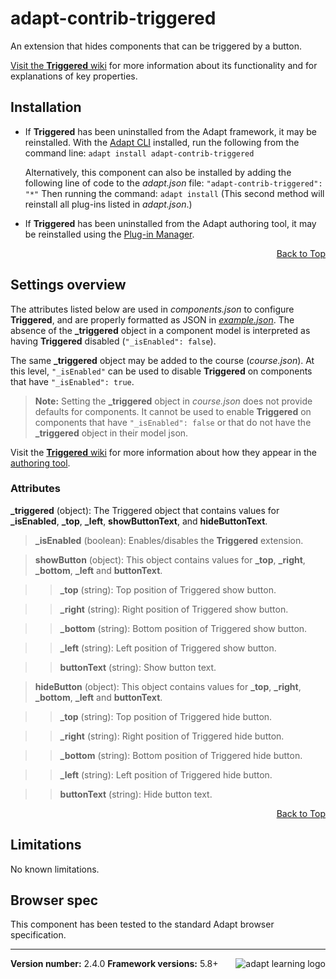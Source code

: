 # adapt-contrib-triggered
An extension that hides components that can be triggered by a button.

[Visit the **Triggered** wiki](https://github.com/adaptlearning/adapt-contrib-triggered/wiki) for more information about its functionality and for explanations of key properties.

## Installation
* If **Triggered** has been uninstalled from the Adapt framework, it may be reinstalled.
With the [Adapt CLI](https://github.com/adaptlearning/adapt-cli) installed, run the following from the command line:
    `adapt install adapt-contrib-triggered`

    Alternatively, this component can also be installed by adding the following line of code to the *adapt.json* file:
    `"adapt-contrib-triggered": "*"`
    Then running the command:
    `adapt install`
    (This second method will reinstall all plug-ins listed in *adapt.json*.)

* If **Triggered** has been uninstalled from the Adapt authoring tool, it may be reinstalled using the [Plug-in Manager](https://github.com/adaptlearning/adapt_authoring/wiki/Plugin-Manager).

<div float align=right><a href="#top">Back to Top</a></div>

## Settings overview

The attributes listed below are used in *components.json* to configure **Triggered**, and are properly formatted as JSON in [*example.json*](https://github.com/adaptlearning/adapt-contrib-triggered/blob/master/example.json). The absence of the **_triggered** object in a component model is interpreted as having **Triggered** disabled (`"_isEnabled": false`).

The same **_triggered** object may be added to the course (*course.json*). At this level, `"_isEnabled"` can be used to disable **Triggered** on components that have `"_isEnabled": true`.
>**Note:** Setting the **_triggered** object in *course.json* does not provide defaults for components. It cannot be used to enable **Triggered** on components that have `"_isEnabled": false` or that do not have the **_triggered** object in their model json.

Visit the [**Triggered** wiki](https://github.com/adaptlearning/adapt-contrib-triggered/wiki) for more information about how they appear in the [authoring tool](https://github.com/adaptlearning/adapt_authoring/wiki).

### Attributes

**_triggered** (object): The Triggered object that contains values for **_isEnabled**, **_top**, **_left**, **showButtonText**, and **hideButtonText**.

>**_isEnabled** (boolean): Enables/disables the **Triggered** extension.

>**showButton** (object): This object contains values for **_top**, **_right**, **_bottom**, **_left** and **buttonText**.

>>**_top** (string): Top position of Triggered show button.

>>**_right** (string): Right position of Triggered show button.

>>**_bottom** (string): Bottom position of Triggered show button.

>>**_left** (string): Left position of Triggered show button.

>>**buttonText** (string): Show button text.

>**hideButton** (object): This object contains values for **_top**, **_right**, **_bottom**, **_left** and **buttonText**.

>>**_top** (string): Top position of Triggered hide button.

>>**_right** (string): Right position of Triggered hide button.

>>**_bottom** (string): Bottom position of Triggered hide button.

>>**_left** (string): Left position of Triggered hide button.

>>**buttonText** (string): Hide button text.

<div float align=right><a href="#top">Back to Top</a></div>

## Limitations

No known limitations.

## Browser spec

This component has been tested to the standard Adapt browser specification.

----------------------------
**Version number:**  2.4.0  <a href="https://community.adaptlearning.org/" target="_blank"><img src="https://github.com/adaptlearning/documentation/blob/master/04_wiki_assets/plug-ins/images/adapt-logo-mrgn-lft.jpg" alt="adapt learning logo" align="right"></a>
**Framework versions:**  5.8+
